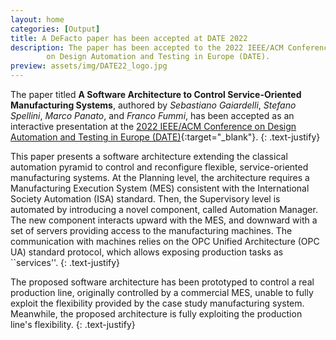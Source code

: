 ```yaml
---
layout: home
categories: [Output]
title: A DeFacto paper has been accepted at DATE 2022
description: The paper has been accepted to the 2022 IEEE/ACM Conference
        on Design Automation and Testing in Europe (DATE).
preview: assets/img/DATE22_logo.jpg
---
```


The paper titled **A Software Architecture to Control Service-Oriented 
Manufacturing Systems**, authored by *Sebastiano Gaiardelli*, 
*Stefano Spellini*, *Marco Panato*, and *Franco Fummi*, has been accepted as
an interactive presentation at the [2022 IEEE/ACM Conference on Design
Automation and Testing 
in Europe (DATE)](https://https://www.date-conference.com){:target="_blank"}.
{: .text-justify}

This paper presents a software architecture extending the classical automation pyramid
to control and reconfigure flexible, service-oriented manufacturing systems.
At the Planning level, the architecture requires 
a Manufacturing Execution System (MES) consistent with the 
International Society Automation (ISA) standard.
Then, the Supervisory level is automated by introducing a novel component, called
Automation Manager. 
The new component interacts upward with the MES, and
downward with a set of servers providing access to the manufacturing
machines.
The communication with machines relies on the OPC Unified Architecture (OPC UA)
standard protocol, which allows exposing production tasks as
``services''.
{: .text-justify}

The proposed software architecture has been prototyped to control a real
production line, originally controlled by a commercial MES, unable to fully
exploit the flexibility provided by the case study manufacturing system.
Meanwhile, the proposed architecture is fully exploiting the production line's
flexibility.
{: .text-justify}

